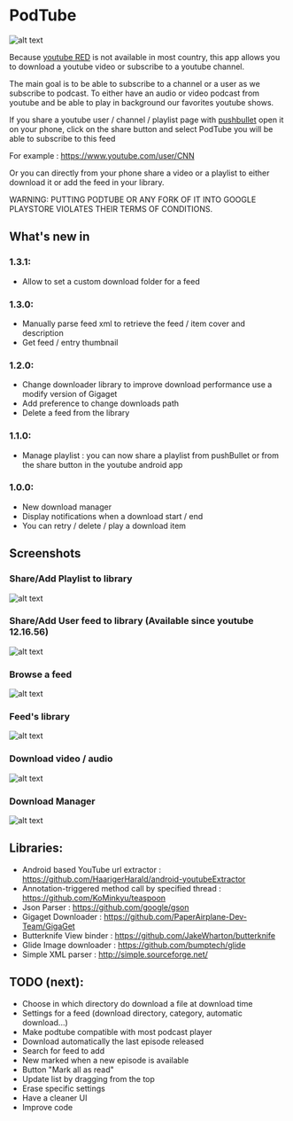 # PodTube
![alt text](screenshots/icon.png) 

Because [youtube RED](https://www.youtube.com/red) is not available in most country, this app allows you to download a youtube video or subscribe to a youtube channel.

The main goal is to be able to subscribe to a channel or a user as we subscribe to podcast. 
To either have an audio or video podcast from youtube and be able to play in background our favorites youtube shows.

If you share a youtube user / channel / playlist page with [pushbullet](https://www.pushbullet.com/) open it on your phone,
click on the share button and select PodTube you will be able to subscribe to this feed

For example : https://www.youtube.com/user/CNN

Or you can directly from your phone share a video or a playlist to either download it or add the feed in your library.

WARNING: PUTTING PODTUBE OR ANY FORK OF IT INTO GOOGLE PLAYSTORE VIOLATES THEIR TERMS OF CONDITIONS.

## What's new in 

### 1.3.1:
- Allow to set a custom download folder for a feed
### 1.3.0:
- Manually parse feed xml to retrieve the feed / item cover and description
- Get feed / entry thumbnail
### 1.2.0:
- Change downloader library to improve download performance use a modify version of Gigaget
- Add preference to change downloads path
- Delete a feed from the library
### 1.1.0:
- Manage playlist : you can now share a playlist from pushBullet or from the share button in the youtube android app
### 1.0.0:
- New download manager
- Display notifications when a download start / end
- You can retry / delete / play a download item

## Screenshots

### Share/Add Playlist to library 
![alt text](screenshots/share_playlist.png)
### Share/Add User feed to library (Available since youtube 12.16.56)
![alt text](screenshots/share_user.png)
### Browse a feed 
![alt text](screenshots/add_feed.png)
### Feed's library
![alt text](screenshots/feed_list.png)
### Download video / audio
![alt text](screenshots/download_item.png)
### Download Manager
![alt text](screenshots/download_manager.png)

## Libraries:

- Android based YouTube url extractor : https://github.com/HaarigerHarald/android-youtubeExtractor
- Annotation-triggered method call by specified thread : https://github.com/KoMinkyu/teaspoon
- Json Parser : https://github.com/google/gson
- Gigaget Downloader : https://github.com/PaperAirplane-Dev-Team/GigaGet
- Butterknife View binder : https://github.com/JakeWharton/butterknife
- Glide Image downloader : https://github.com/bumptech/glide
- Simple XML parser : http://simple.sourceforge.net/

## TODO (next):

- Choose in which directory do download a file at download time
- Settings for a feed (download directory, category, automatic download...)
- Make podtube compatible with most podcast player
- Download automatically the last episode released
- Search for feed to add
- New marked when a new episode is available
- Button "Mark all as read"
- Update list by dragging from the top
- Erase specific settings
- Have a cleaner UI
- Improve code




